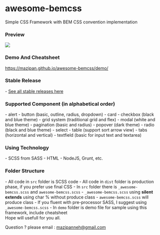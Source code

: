 # awesome-bemcss
Simple CSS Framework with BEM CSS convention implementation

<h3>Preview</h3>
<img src="http://i1176.photobucket.com/albums/x322/mazipanneh/awesome-bemcss_zpsrlpgn4yj.png" />

<h3>Demo And Cheatsheet</h3>
<a href="https://mazipan.github.io/awesome-bemcss/demo/">https://mazipan.github.io/awesome-bemcss/demo/</a>

<h3>Stable Release</h3>
- <a href="https://github.com/mazipan/awesome-bemcss/releases">See all stable releases here</a>

<h3>Supported Component (in alphabetical order)</h3>
- alert 
- button (basic, outline, radius, dropdown)
- card
- checkbox (black and blue theme)
- grid system (traditional grid and flex)
- modal (white and blue theme)
- pagination (basic and radius)
- popover (dark theme)
- radio (black and blue theme)
- select
- table (support sort arrow view)
- tabs (horizontal and vertical)
- textfield (basic for input text and textarea)

<h3>Using Technology</h3>
- SCSS from SASS 
- HTML
- NodeJS, Grunt, etc.

<h3>Folder Structure</h3>
- All code in <code>src</code> folder is SCSS code
- All code in <code>dist</code> folder is production phase, if you prefer use final CSS
- In <code>src</code> folder there is <code>_awesome-bemcss.scss</code> and <code>awesome-bemcss.scss</code>
- <code>_awesome-bemcss.scss</code> using <strong>silent extends</strong> using char % without produce class
- <code>awesome-bemcss.scss</code> will produce class
- If you fluent with pre-processor SASS, I suggest using <code>_awesome-bemcss.scss</code>
- In <code>demo</code> folder is demo file for sample using this framework, include cheatsheet

</br>
Hope will usefull for you all.</br>

Question ? please email : mazipanneh@gmail.com
